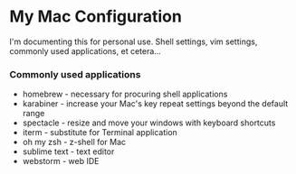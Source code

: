 # My Mac Configuration
I'm documenting this for personal use. Shell settings, vim settings, commonly used applications, et cetera...

### Commonly used applications
* homebrew - necessary for procuring shell applications
* karabiner - increase your Mac's key repeat settings beyond the default range
* spectacle - resize and move your windows with keyboard shortcuts
* iterm - substitute for Terminal application
* oh my zsh - z-shell for Mac
* sublime text - text editor
* webstorm - web IDE
